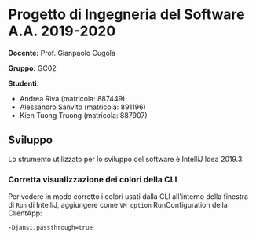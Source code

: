 # Progetto di Ingegneria del Software A.A. 2019-2020

**Docente:** Prof. Gianpaolo Cugola

**Gruppo:** GC02

**Studenti**:
- Andrea Riva (matricola: 887449)
- Alessandro Sanvito (matricola: 891196)
- Kien Tuong Truong (matricola: 887907)

## Sviluppo

Lo strumento utilizzato per lo sviluppo del software è IntelliJ Idea 2019.3.

### Corretta visualizzazione dei colori della CLI

Per vedere in modo corretto i colori usati dalla CLI all'interno della finestra di `Run` di IntelliJ, aggiungere come `VM option` RunConfiguration della ClientApp:

```
-Djansi.passthrough=true
```
